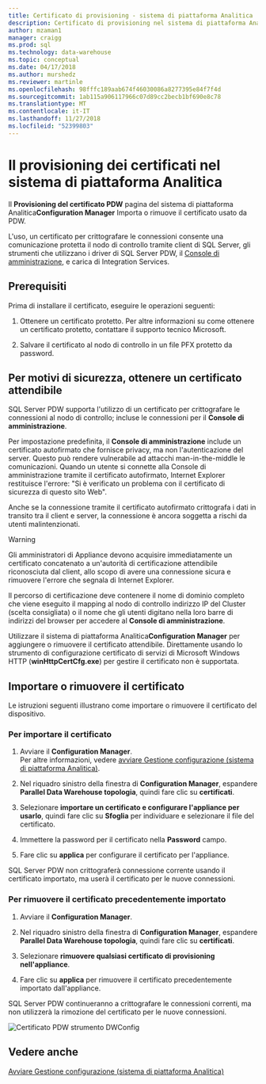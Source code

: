 ```yaml
---
title: Certificato di provisioning - sistema di piattaforma Analitica | Microsoft Docs
description: Certificato di provisioning nel sistema di piattaforma Analitica.
author: mzaman1
manager: craigg
ms.prod: sql
ms.technology: data-warehouse
ms.topic: conceptual
ms.date: 04/17/2018
ms.author: murshedz
ms.reviewer: martinle
ms.openlocfilehash: 98fffc189aab674f46030086a8277395e84f7f4d
ms.sourcegitcommit: 1ab115a906117966c07d89cc2becb1bf690e8c78
ms.translationtype: MT
ms.contentlocale: it-IT
ms.lasthandoff: 11/27/2018
ms.locfileid: "52399803"
---
```

# <a name="certificate-provisioning-in-analytics-platform-system"></a>Il provisioning dei certificati nel sistema di piattaforma Analitica
Il **Provisioning del certificato PDW** pagina del sistema di piattaforma Analitica**Configuration Manager** Importa o rimuove il certificato usato da PDW. 

L'uso, un certificato per crittografare le connessioni consente una comunicazione protetta il nodo di controllo tramite client di SQL Server, gli strumenti che utilizzano i driver di SQL Server PDW, il [Console di amministrazione](monitor-the-appliance-by-using-the-admin-console.md), e carica di Integration Services. 
  
## <a name="prerequisites"></a>Prerequisiti  
Prima di installare il certificato, eseguire le operazioni seguenti:  
  
1.  Ottenere un certificato protetto. Per altre informazioni su come ottenere un certificato protetto, contattare il supporto tecnico Microsoft.  
  
2.  Salvare il certificato al nodo di controllo in un file PFX protetto da password.  
  
## <a name="for-security-reasons-obtain-a-trusted-certificate"></a>Per motivi di sicurezza, ottenere un certificato attendibile  
SQL Server PDW supporta l'utilizzo di un certificato per crittografare le connessioni al nodo di controllo; incluse le connessioni per il **Console di amministrazione**.  
  
Per impostazione predefinita, il **Console di amministrazione** include un certificato autofirmato che fornisce privacy, ma non l'autenticazione del server. Questo può rendere vulnerabile ad attacchi man-in-the-middle le comunicazioni. Quando un utente si connette alla Console di amministrazione tramite il certificato autofirmato, Internet Explorer restituisce l'errore: "Si è verificato un problema con il certificato di sicurezza di questo sito Web".  
  
Anche se la connessione tramite il certificato autofirmato crittografa i dati in transito tra il client e server, la connessione è ancora soggetta a rischi da utenti malintenzionati.  
  
> [!WARNING]  
> Gli amministratori di Appliance devono acquisire immediatamente un certificato concatenato a un'autorità di certificazione attendibile riconosciuta dal client, allo scopo di avere una connessione sicura e rimuovere l'errore che segnala di Internet Explorer.  
  
Il percorso di certificazione deve contenere il nome di dominio completo che viene eseguito il mapping al nodo di controllo indirizzo IP del Cluster (scelta consigliata) o il nome che gli utenti digitano nella loro barre di indirizzi del browser per accedere al **Console di amministrazione**.  
  
Utilizzare il sistema di piattaforma Analitica**Configuration Manager** per aggiungere o rimuovere il certificato attendibile. Direttamente usando lo strumento di configurazione certificato di servizi di Microsoft Windows HTTP (**winHttpCertCfg.exe**) per gestire il certificato non è supportata.  
  
## <a name="import-or-remove-the-certificate"></a>Importare o rimuovere il certificato  
Le istruzioni seguenti illustrano come importare o rimuovere il certificato del dispositivo.  
  
### <a name="to-import-the-certificate"></a>Per importare il certificato  
  
1.  Avviare il **Configuration Manager**.  
Per altre informazioni, vedere [avviare Gestione configurazione &#40;sistema di piattaforma Analitica&#41;](launch-the-configuration-manager.md).  

2.  Nel riquadro sinistro della finestra di **Configuration Manager**, espandere **Parallel Data Warehouse topologia**, quindi fare clic su **certificati**.  
  
3.  Selezionare **importare un certificato e configurare l'appliance per usarlo**, quindi fare clic su **Sfoglia** per individuare e selezionare il file del certificato.  
  
4.  Immettere la password per il certificato nella **Password** campo.  
  
5.  Fare clic su **applica** per configurare il certificato per l'appliance.  
  
SQL Server PDW non crittograferà connessione corrente usando il certificato importato, ma userà il certificato per le nuove connessioni.  
  
### <a name="to-remove-the-previously-imported-certificate"></a>Per rimuovere il certificato precedentemente importato  
  
1.  Avviare il **Configuration Manager**. 

<!-- MISSING LINKS
For more information, see [Launch the Configuration Manager &#40;Analytics Platform System&#41;](launch-the-configuration-manager-analytics-platform-system.md).  
-->
  
2.  Nel riquadro sinistro della finestra di **Configuration Manager**, espandere **Parallel Data Warehouse topologia**, quindi fare clic su **certificati**.  
  
3.  Selezionare **rimuovere qualsiasi certificato di provisioning nell'appliance**.  
  
4.  Fare clic su **applica** per rimuovere il certificato precedentemente importato dall'appliance.  
  
SQL Server PDW continueranno a crittografare le connessioni correnti, ma non utilizzerà la rimozione del certificato per le nuove connessioni.  
  
![Certificato PDW strumento DWConfig](media/dwconfig-appl-pdw-cert.png "certificato PDW Appliance DWConfig")  
  
## <a name="see-also"></a>Vedere anche  
[Avviare Gestione configurazione &#40;sistema di piattaforma Analitica&#41;](launch-the-configuration-manager.md)  
